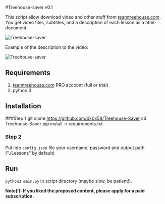 #Treehouse-saver v0.1

This script allow download video and other stuff from [teamtreehouse.com](http://teamtreehouse.com//). 
You get video files, subtitles, and a description of each lesson as a html-document.

![Treehouse-saver](http://i.imgur.com/dmfmRS8.png?1 "Treehouse-saver")

Example of the description to the video:

![Treehouse-saver](http://i.imgur.com/ca2i6wY.png?1 "Treehouse-saver")

## Requirements

1. [teamtreehouse.com](http://teamtreehouse.com//) PRO account (full or trial)
2. python 3

## Installation
###Step 1
	git clone https://github.com/dx0x58/Treehouse-Saver
	cd Treehouse-Saver
	pip install -r requirements.txt
### Step 2
Put into `config.json` file your username, password and output path ("./Lessons" by default)

## Run
`python3 main.py` in script directory (maybe slow, be patient!).

**Note(!): If you liked the proposed content, please apply for a paid subscription.**
